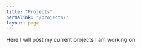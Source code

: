 ```yaml
---
title: "Projects"
permalink: "/projects/"
layout: page
---
```


Here I will post my current projects I am working on
